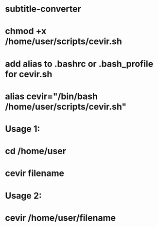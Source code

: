 # subtitle-converter

# chmod +x /home/user/scripts/cevir.sh
# add alias to .bashrc or .bash_profile for cevir.sh
# alias cevir="/bin/bash /home/user/scripts/cevir.sh"

# Usage 1:
# cd /home/user
# cevir filename

# Usage 2:
# cevir /home/user/filename

